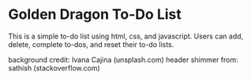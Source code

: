 # Golden Dragon To-Do List
This is a simple to-do list using html, css, and javascript.
Users can add, delete, complete to-dos, and reset their to-do lists.

background credit: Ivana Cajina (unsplash.com)
header shimmer from: sathish (stackoverflow.com)

